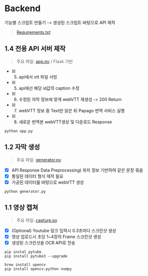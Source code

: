 # Backend

기능별 스크립트 만들기 -> 생성된 스크립트 바탕으로 API 제작

> [Requirements.txt](./requiremnets.txt)

## 1.4 전용 API 서버 제작

> 주요 파일: [app.py](./app.py) / Flask 기반

- [x] 5. api에서 vtt 파일 서빙 
- [x] 5. api에선 해당 id값의 caption 수정 
- [x] 6. 수정된 자막 정보에 맞게 webVTT 재생성 -> 200 Return
- [x] 7. webVTT 정보 중 Text만 읽은 뒤 Papago 번역 서비스 실행
- [x] 8. 새로운 번역본  webVTT생성 및 다운로드 Response

```
python app.py
```

## 1.2 자막 생성
> 주요 파일: [generator.py](./generator.py)

- [x] API Response Data Preprocessing) 위치 정보 기반하여 같은 문장 묶음
- [x] 통일된 데이터 형식 제작 필요
- [x] 가공된 데이터를 바탕으로 webVTT 생성

```
python generator.py 
```


## 1.1 영상 캡쳐
> 주요 파일: [capture.py](./capture.py)

- [x] (Optional) Youtube 링크 입력시 0.3초마다 스크린샷 생성
- [x]  영상 업로드시 초당 1~4장의 Frame 스크린샷 생성
- [x] 생성된 스크린샷을 OCR API로 전송

``` shell
pip instal pytube
pip install pytube3 --upgrade

brew install opencv
pip install opencv-python numpy

```
